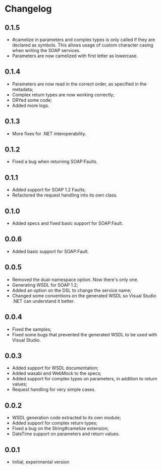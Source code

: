 # Changelog

## 0.1.5
* #camelize in parameters and complex types is only called if they are declared as symbols.
  This allows usage of custom character casing when writing the SOAP services.
* Parameters are now camelized with first letter as lowercase.

## 0.1.4
* Parameters are now read in the correct order, as specified in the metadata;
* Complex return types are now working correctly;
* DRYed some code;
* Added more logs.

## 0.1.3
* More fixes for .NET interoperability.

## 0.1.2
* Fixed a bug when returning SOAP:Faults.

## 0.1.1
* Added support for SOAP 1.2 Faults;
* Refactored the request handling into its own class.

## 0.1.0
* Added specs and fixed basic support for SOAP:Fault.

## 0.0.6
* Added basic support for SOAP:Fault.

## 0.0.5
* Removed the dual-namespace option. Now there's only one.
* Generating WSDL for SOAP 1.2;
* Added an option on the DSL to change the service name;
* Changed some conventions on the generated WSDL so Visual Studio .NET can understand it better.

## 0.0.4
* Fixed the samples;
* Fixed some bugs that prevented the generated WSDL to be used with Visual Studio.

## 0.0.3
* Added support for WSDL documentation;
* Added wasabi and WebMock to the specs;
* Added support for complex types on parameters, in addition to return values;
* Request handling for very simple cases.

## 0.0.2
* WSDL generation code extracted to its own module;
* Added support for complex return types;
* Fixed a bug on the String#camelize extension;
* DateTime support on parameters and return values.

## 0.0.1
* Initial, experimental version
